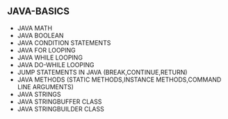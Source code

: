 ## JAVA-BASICS
* JAVA MATH     
* JAVA BOOLEAN   
* JAVA CONDITION STATEMENTS  
* JAVA FOR LOOPING      
* JAVA WHILE LOOPING    
* JAVA DO-WHILE LOOPING  
* JUMP STATEMENTS IN JAVA (BREAK,CONTINUE,RETURN)   
* JAVA METHODS (STATIC METHODS,INSTANCE METHODS,COMMAND LINE ARGUMENTS)
* JAVA STRINGS    
* JAVA STRINGBUFFER CLASS
* JAVA STRINGBUILDER CLASS
        
   
  
